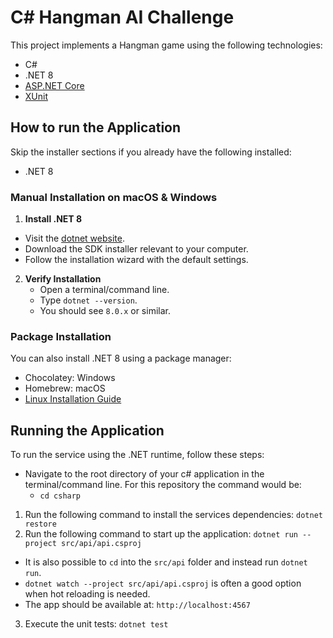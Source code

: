 # C# Hangman AI Challenge

This project implements a Hangman game using the following technologies:

- C#
- .NET 8
- [ASP.NET Core](https://github.com/dotnet/aspnetcore)
- [XUnit](https://xunit.net/)

## How to run the Application

Skip the installer sections if you already have the following installed:
- .NET 8

### Manual Installation on macOS & Windows

1. **Install .NET 8**
- Visit the [dotnet website](https://dotnet.microsoft.com/en-us/download/dotnet/8.0).
- Download the SDK installer relevant to your computer.
- Follow the installation wizard with the default settings.

2. **Verify Installation**
   - Open a terminal/command line.
   - Type `dotnet --version`.
   - You should see `8.0.x` or similar.

### Package Installation

You can also install .NET 8 using a package manager:
- Chocolatey: Windows
- Homebrew: macOS
- [Linux Installation Guide](https://learn.microsoft.com/en-us/dotnet/core/install/linux?WT.mc_id=dotnet-35129-website)

## Running the Application

To run the service using the .NET runtime, follow these steps:

- Navigate to the root directory of your c# application in the terminal/command line. For this repository the command would be:
  - `cd csharp`

1. Run the following command to install the services dependencies: `dotnet restore`
2. Run the following command to start up the application: `dotnet run --project src/api/api.csproj`
  - It is also possible to `cd` into the `src/api` folder and instead run `dotnet run`.
  - `dotnet watch --project src/api/api.csproj` is often a good option when hot reloading is needed.
  - The app should be available at: `http://localhost:4567`
3. Execute the unit tests: `dotnet test`
